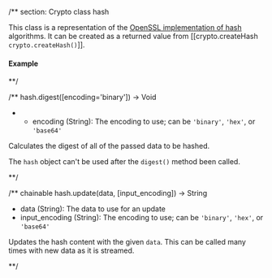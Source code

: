 
/** section: Crypto
class hash

This class is a representation of the [OpenSSL implementation of hash](http://www.openssl.org/docs/crypto/crypto.html#item_AUTHENTICATION) algorithms. It can be created as a returned value from [[crypto.createHash `crypto.createHash()`]].

#### Example

<script src='http://snippets.c9.io/github.com/c9/nodemanual.org-examples/nodejs_ref_guide/crypto/crypto.createHash.js?linestart=3&lineend=0&showlines=false' defer='defer'></script>

**/

/** 
hash.digest([encoding='binary']) -> Void
  * - encoding (String): The encoding to use; can be `'binary'`, `'hex'`, or `'base64'`

Calculates the digest of all of the passed data to be hashed.

<Note>The `hash` object can't be used after the `digest()` method been called.</Note>


**/ 


/** chainable
hash.update(data, [input_encoding]) -> String
- data (String): The data to use for an update
- input_encoding (String): The encoding to use; can be `'binary'`, `'hex'`, or `'base64'`

Updates the hash content with the given `data`. This can be called many times with new data as it is streamed.


**/ 